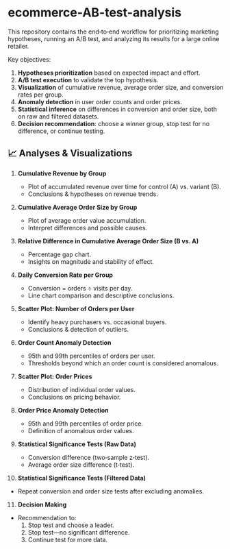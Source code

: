 # ecommerce-AB-test-analysis
This repository contains the end‑to‑end workflow for prioritizing marketing hypotheses, running an A/B test, and analyzing its results for a large online retailer.  

Key objectives:

1. **Hypotheses prioritization** based on expected impact and effort.  
2. **A/B test execution** to validate the top hypothesis.  
3. **Visualization** of cumulative revenue, average order size, and conversion rates per group.  
4. **Anomaly detection** in user order counts and order prices.  
5. **Statistical inference** on differences in conversion and order size, both on raw and filtered datasets.  
6. **Decision recommendation**: choose a winner group, stop test for no difference, or continue testing.

## 📈 Analyses & Visualizations

1. **Cumulative Revenue by Group**  
   - Plot of accumulated revenue over time for control (A) vs. variant (B).  
   - Conclusions & hypotheses on revenue trends.

2. **Cumulative Average Order Size by Group**  
   - Plot of average order value accumulation.  
   - Interpret differences and possible causes.

3. **Relative Difference in Cumulative Average Order Size (B vs. A)**  
   - Percentage gap chart.  
   - Insights on magnitude and stability of effect.

4. **Daily Conversion Rate per Group**  
   - Conversion = orders ÷ visits per day.  
   - Line chart comparison and descriptive conclusions.

5. **Scatter Plot: Number of Orders per User**  
   - Identify heavy purchasers vs. occasional buyers.  
   - Conclusions & detection of outliers.

6. **Order Count Anomaly Detection**  
   - 95th and 99th percentiles of orders per user.  
   - Thresholds beyond which an order count is considered anomalous.

7. **Scatter Plot: Order Prices**  
   - Distribution of individual order values.  
   - Conclusions on pricing behavior.

8. **Order Price Anomaly Detection**  
   - 95th and 99th percentiles of order price.  
   - Definition of anomalous order values.

9. **Statistical Significance Tests (Raw Data)**  
   - Conversion difference (two‑sample z‑test).  
   - Average order size difference (t‑test).

10. **Statistical Significance Tests (Filtered Data)**  
   - Repeat conversion and order size tests after excluding anomalies.

11. **Decision Making**  
   - Recommendation to:  
     1. Stop test and choose a leader.  
     2. Stop test—no significant difference.  
     3. Continue test for more data.

